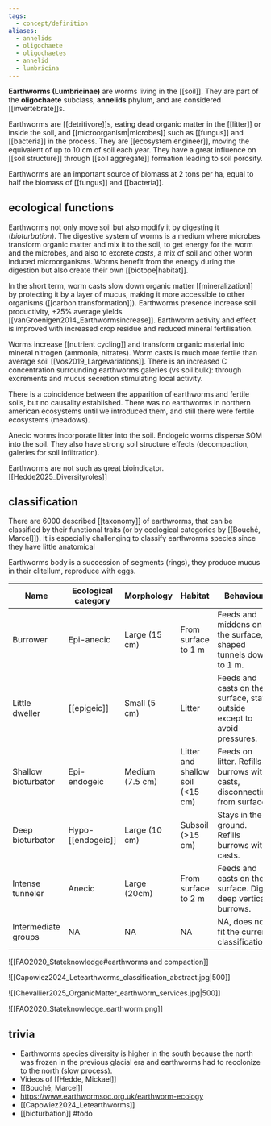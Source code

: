 ```yaml
---
tags:
  - concept/definition
aliases:
  - annelids
  - oligochaete
  - oligochaetes
  - annelid
  - lumbricina
---
```

**Earthworms (Lumbricinae)** are worms living in the [[soil]]. They are part of the **oligochaete** subclass, **annelids** phylum, and are considered [[invertebrate]]s.

Earthworms are [[detritivore]]s, eating dead organic matter in the [[litter]] or inside the soil, and [[microorganism|microbes]] such as [[fungus]] and [[bacteria]] in the process. They are [[ecosystem engineer]], moving the equivalent of up to 10 cm of soil each year. They have a great influence on [[soil structure]] through [[soil aggregate]] formation leading to soil porosity. 

Earthworms are an important source of biomass at 2 tons per ha, equal to half the biomass of [[fungus]] and [[bacteria]].
## ecological functions
Earthworms not only move soil but also modify it by digesting it (*bioturbation*). The digestive system of worms is a medium where microbes transform organic matter and mix it to the soil, to get energy for the worm and the microbes, and also to excrete *casts*, a mix of soil and other worm induced microorganisms. Worms benefit from the energy during the digestion but also create their own [[biotope|habitat]].

In the short term, worm casts slow down organic matter [[mineralization]] by protecting it by a layer of mucus, making it more accessible to other organisms ([[carbon transformation]]). Earthworms presence increase soil productivity, +25% average yields [[vanGroenigen2014_Earthwormsincrease]].  Earthworm activity and effect is improved with increased crop residue and reduced mineral fertilisation.

Worms increase [[nutrient cycling]] and transform organic material into mineral nitrogen (ammonia, nitrates). Worm casts is much more fertile than average soil [[Vos2019_Largevariations]]. There is an increased C concentration surrounding earthworms galeries (vs soil bulk): through excrements and mucus secretion stimulating local activity.

There is a coincidence between the apparition of earthworms and fertile soils, but no causality established. There was no earthworms in northern american ecosystems until we introduced them, and still there were fertile ecosystems (meadows).

Anecic worms incorporate litter into the soil. Endogeic worms disperse SOM into the soil. They also have strong soil structure effects (decompaction, galeries for soil infiltration).

Earthworms are not such as great bioindicator. [[Hedde2025_Diversityroles]]
## classification
There are 6000 described [[taxonomy]] of earthworms, that can be classified by their functional traits (or by ecological categories by [[Bouché, Marcel]]). It is especially challenging to classify earthworms species since they have little anatomical 

Earthworms body is a succession of segments (rings), they produce mucus in their clitellum, reproduce with eggs. 

| Name                | Ecological category | Morphology      | Habitat                          | Behaviour                                                                |
| ------------------- | ------------------- | --------------- | -------------------------------- | ------------------------------------------------------------------------ |
| Burrower            | Epi-anecic          | Large (15 cm)   | From surface to 1 m              | Feeds and middens on the surface, Y shaped tunnels down to 1 m.          |
| Little dweller      | [[epigeic]]         | Small (5 cm)    | Litter                           | Feeds and casts on the surface, stays outside except to avoid pressures. |
| Shallow bioturbator | Epi-endogeic        | Medium (7.5 cm) | Litter and shallow soil (<15 cm) | Feeds on litter. Refills burrows with casts, disconnecting from surface. |
| Deep bioturbator    | Hypo-[[endogeic]]   | Large (10 cm)   | Subsoil (>15 cm)                 | Stays in the ground. Refills burrows with casts.                         |
| Intense tunneler    | Anecic              | Large (20cm)    | From surface to 2 m              | Feeds and casts on the surface. Digs deep vertical burrows.              |
| Intermediate groups | NA                  | NA              | NA                               | NA, does not fit the current classification.                             |

![[FAO2020_Stateknowledge#earthworms and compaction]]


![[Capowiez2024_Letearthworms_classification_abstract.jpg|500]]

![[Chevallier2025_OrganicMatter_earthworm_services.jpg|500]]

![[FAO2020_Stateknowledge_earthworm.png]]

## trivia
- Earthworms species diversity is higher in the south because the north was frozen in the previous glacial era and earthworms had to recolonize to the north (slow process).
- Videos of [[Hedde, Mickael]]
- [[Bouché, Marcel]]
- https://www.earthwormsoc.org.uk/earthworm-ecology
- [[Capowiez2024_Letearthworms]]
- [[bioturbation]] #todo 